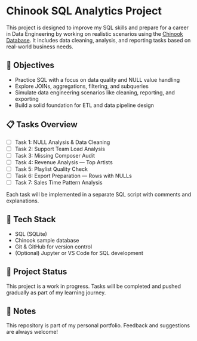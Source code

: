 # Chinook SQL Analytics Project

This project is designed to improve my SQL skills and prepare for a career in Data Engineering by working on realistic scenarios using the [Chinook Database](https://github.com/lerocha/chinook-database). It includes data cleaning, analysis, and reporting tasks based on real-world business needs.

## 🎯 Objectives

- Practice SQL with a focus on data quality and NULL value handling
- Explore JOINs, aggregations, filtering, and subqueries
- Simulate data engineering scenarios like cleaning, reporting, and exporting
- Build a solid foundation for ETL and data pipeline design

## 📋 Tasks Overview

- [ ] Task 1: NULL Analysis & Data Cleaning
- [ ] Task 2: Support Team Load Analysis
- [ ] Task 3: Missing Composer Audit
- [ ] Task 4: Revenue Analysis — Top Artists
- [ ] Task 5: Playlist Quality Check
- [ ] Task 6: Export Preparation — Rows with NULLs
- [ ] Task 7: Sales Time Pattern Analysis

Each task will be implemented in a separate SQL script with comments and explanations.

## 🧰 Tech Stack

- SQL (SQLite)
- Chinook sample database
- Git & GitHub for version control
- (Optional) Jupyter or VS Code for SQL development

## 🚧 Project Status

This project is a work in progress. Tasks will be completed and pushed gradually as part of my learning journey.

## 📌 Notes

This repository is part of my personal portfolio. Feedback and suggestions are always welcome!
